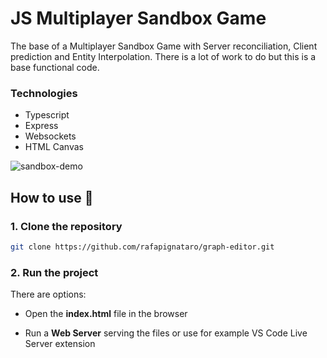 # JS Multiplayer Sandbox Game

The base of a Multiplayer Sandbox Game with Server reconciliation, Client prediction and Entity Interpolation.
There is a lot of work to do but this is a base functional code.

### Technologies

- Typescript
- Express
- Websockets
- HTML Canvas

![sandbox-demo](https://github.com/rafapignataro/sandbox/assets/16678782/d6f2b183-c52f-4021-81a3-bd3083776983)

## How to use 🚀

### 1. Clone the repository

```sh
git clone https://github.com/rafapignataro/graph-editor.git
```

### 2. Run the project

There are options:

- Open the **index.html** file in the browser

- Run a **Web Server** serving the files or use for example VS Code Live Server extension
